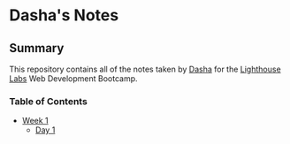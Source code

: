 # Dasha's Notes
## Summary
This repository contains all of the notes taken by [Dasha](https://github.com/reverie-designs) for the [Lighthouse Labs](https://www.lighthouselabs.ca/) Web Development Bootcamp.
### Table of Contents 
* [Week 1](/Week_1)
  * [Day 1](/Week_1/Day_1)